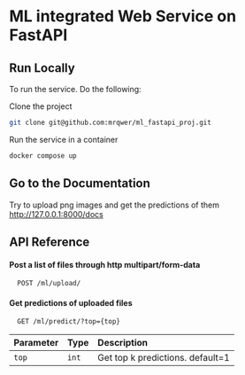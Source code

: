 # ML integrated Web Service on FastAPI

## Run Locally
To run the service. Do the following:

Clone the project
```bash
git clone git@github.com:mrqwer/ml_fastapi_proj.git
```

Run the service in a container
```bash
docker compose up
```

## Go to the Documentation
Try to upload png images and get the predictions of them
http://127.0.0.1:8000/docs
## API Reference

#### Post a list of files through http multipart/form-data

```http
  POST /ml/upload/
```
#### Get predictions of uploaded files

```http
  GET /ml/predict/?top={top}
```

| Parameter | Type     | Description                       |
| :-------- | :------- | :-------------------------------- |
| `top`     | `int`    | Get top k predictions. default=1  |

